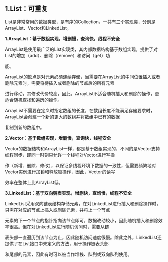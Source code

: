 ## 1.List：可重复

List是非常常用的数据类型，是有序的Collection，一共有三个实现类，分别是ArrayList、Vector和LinkedList。

**1.ArrayList：基于数组实现，增删慢，查询快，线程不安全**

ArrayList是使用最广泛的List实现类，其内部数据结构基于数组实现，提供了对List的增加（add）、删除（remove）和访问（get）功

能。

ArrayList的缺点是对元素必须连续存储，当需要在ArrayList的中间位置插入或者删除元素时，需要将待插入或者删除的节点后的所有元素

进行移动，其修改代价较高，因此，ArrayList不适合随机插入和删除的操作，更适合随机查找和遍历的操作。

ArrayList不需要在定义时指定数组的长度，在数组长度不能满足存储要求时，ArrayList会创建一个新的更大的数组并将数组中已有的数据

复制到新的数组中。

**2.Vector：基于数组实现，增删慢，查询快，线程安全**

Vector的数据结构和ArrayList一样，都是基于数组实现的，不同的是Vector支持线程同步，即同一时刻只允许一个线程对Vector进行写操

作（新增、删除、修改），以保证多线程环境下数据的一致性，但需要频繁地对Vector实例进行加锁和释放锁操作，因此，Vector的读写

效率在整体上比ArrayList低。

**3.LinkedList：基于双向链表实现，增删快，查询慢，线程不安全**

LinkedList采用双向链表结构存储元素，在对LinkedList进行插入和删除操作时，只需在对应的节点上插入或删除元素，并将上一个节点

元素的下一个节点的指针指向该节点即可，数据改动较小，因此随机插入和删除效率很高。但在对LinkedList进行随机访问时，需要从链

表头部一直遍历到该节点为止，因此随机访问速度很慢。除此之外，LinkedList还提供了在List接口中未定义的方法，用于操作链表头部

和尾部的元素，因此有时可以被当作堆栈、队列或双向队列使用。



